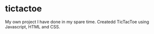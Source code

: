 # tictactoe
My own project I have done in my spare time. Createdd TicTacToe using Javascript, HTML and CSS.
